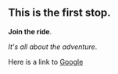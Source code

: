 ---
---
## This is the first stop.

**Join the ride**.

*It's all about the adventure*.

Here is a link to [Google](https://google.com)
